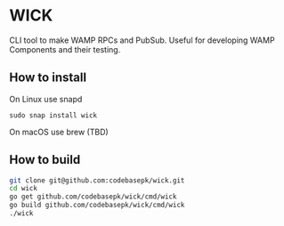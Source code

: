 # WICK
CLI tool to make WAMP RPCs and PubSub. Useful for developing WAMP Components and their testing.

## How to install
On Linux use snapd
```shell
sudo snap install wick
```
On macOS use brew (TBD)

## How to build
```bash
git clone git@github.com:codebasepk/wick.git
cd wick
go get github.com/codebasepk/wick/cmd/wick
go build github.com/codebasepk/wick/cmd/wick
./wick
```

